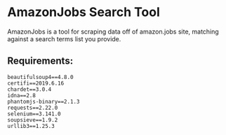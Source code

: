 # AmazonJobs Search Tool
AmazonJobs is a tool for scraping data off of amazon.jobs site, matching against a search terms list you provide.

## Requirements:
    beautifulsoup4==4.8.0
    certifi==2019.6.16
    chardet==3.0.4
    idna==2.8
    phantomjs-binary==2.1.3
    requests==2.22.0
    selenium==3.141.0
    soupsieve==1.9.2
    urllib3==1.25.3
